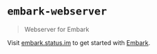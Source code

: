 # `embark-webserver`

> Webserver for Embark

Visit [embark.status.im](https://embark.status.im/) to get started with
[Embark](https://github.com/embark-framework/embark).
